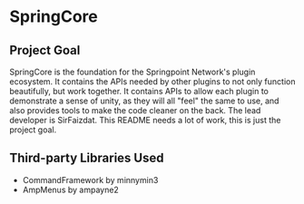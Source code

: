 # SpringCore
## Project Goal
SpringCore is the foundation for the Springpoint Network's plugin ecosystem. It contains the APIs needed by other plugins to not only function beautifully, but work together. It contains APIs to allow each plugin to demonstrate a sense of unity, as they will all "feel" the same to use, and also provides tools to make the code cleaner on the back. The lead developer is SirFaizdat. This README needs a lot of work, this is just the project goal.

## Third-party Libraries Used
* CommandFramework by minnymin3
* AmpMenus by ampayne2